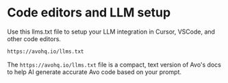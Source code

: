 # Code editors and LLM setup

Use this llms.txt file to setup your LLM integration in Cursor, VSCode, and other code editors.

```bash
https://avohq.io/llms.txt
```

The `https://avohq.io/llms.txt` file is a compact, text version of Avo's docs to help AI generate accurate Avo code based on your prompt.
